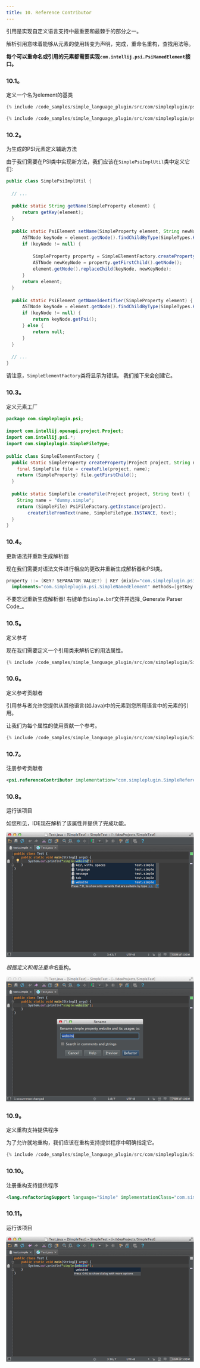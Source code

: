 ```yaml
---
title: 10. Reference Contributor
---
```


引用是实现自定义语言支持中最重要和最棘手的部分之一。

解析引用意味着能够从元素的使用转变为声明，完成，重命名重构，查找用法等。


**每个可以重命名或引用的元素都需要实现`com.intellij.psi.PsiNamedElement`接口。**


### 10.1。
定义一个名为element的基类


```java
{% include /code_samples/simple_language_plugin/src/com/simpleplugin/psi/SimpleNamedElement.java %}
```

```java
{% include /code_samples/simple_language_plugin/src/com/simpleplugin/psi/impl/SimpleNamedElementImpl.java %}
```

### 10.2。
为生成的PSI元素定义辅助方法


由于我们需要在PSI类中实现新方法，我们应该在`SimplePsiImplUtil`类中定义它们:


```java
public class SimplePsiImplUtil {

  // ...

  public static String getName(SimpleProperty element) {
      return getKey(element);
  }

  public static PsiElement setName(SimpleProperty element, String newName) {
      ASTNode keyNode = element.getNode().findChildByType(SimpleTypes.KEY);
      if (keyNode != null) {

          SimpleProperty property = SimpleElementFactory.createProperty(element.getProject(), newName);
          ASTNode newKeyNode = property.getFirstChild().getNode();
          element.getNode().replaceChild(keyNode, newKeyNode);
      }
      return element;
  }

  public static PsiElement getNameIdentifier(SimpleProperty element) {
      ASTNode keyNode = element.getNode().findChildByType(SimpleTypes.KEY);
      if (keyNode != null) {
          return keyNode.getPsi();
      } else {
          return null;
      }
  }

  // ...
}
```

请注意，`SimpleElementFactory`类将显示为错误。
我们接下来会创建它。


### 10.3。
定义元素工厂


```java
package com.simpleplugin.psi;

import com.intellij.openapi.project.Project;
import com.intellij.psi.*;
import com.simpleplugin.SimpleFileType;

public class SimpleElementFactory {
  public static SimpleProperty createProperty(Project project, String name) {
    final SimpleFile file = createFile(project, name);
    return (SimpleProperty) file.getFirstChild();
  }

  public static SimpleFile createFile(Project project, String text) {
    String name = "dummy.simple";
    return (SimpleFile) PsiFileFactory.getInstance(project).
        createFileFromText(name, SimpleFileType.INSTANCE, text);
  }
}
```

### 10.4。
更新语法并重新生成解析器


现在我们需要对语法文件进行相应的更改并重新生成解析器和PSI类。


```java
property ::= (KEY? SEPARATOR VALUE?) | KEY {mixin="com.simpleplugin.psi.impl.SimpleNamedElementImpl"
  implements="com.simpleplugin.psi.SimpleNamedElement" methods=[getKey getValue getName setName getNameIdentifier]}
```

不要忘记重新生成解析器!
右键单击`Simple.bnf`文件并选择_Generate Parser Code_。


### 10.5。
定义参考


现在我们需要定义一个引用类来解析它的用法属性。


```java
{% include /code_samples/simple_language_plugin/src/com/simpleplugin/SimpleReference.java %}
```

### 10.6。
定义参考贡献者


引用参与者允许您提供从其他语言(如Java)中的元素到您所用语言中的元素的引用。

让我们为每个属性的使用贡献一个参考。


```java
{% include /code_samples/simple_language_plugin/src/com/simpleplugin/SimpleReferenceContributor.java %}
```

### 10.7。
注册参考贡献者


```xml
<psi.referenceContributor implementation="com.simpleplugin.SimpleReferenceContributor"/>
```

### 10.8。
运行该项目


如您所见，IDE现在解析了该属性并提供了完成功能。


![参考贡献者](img/reference_contributor.png)


*根据定义和用法重命名*重构。


![重命名](IMG/rename.png)


### 10.9。
定义重构支持提供程序


为了允许就地重构，我们应该在重构支持提供程序中明确指定它。


```java
{% include /code_samples/simple_language_plugin/src/com/simpleplugin/SimpleRefactoringSupportProvider.java %}
```

### 10.10。
注册重构支持提供程序


```xml
<lang.refactoringSupport language="Simple" implementationClass="com.simpleplugin.SimpleRefactoringSupportProvider"/>
```

### 10.11。
运行该项目


![原位重命名](img/in_place_rename.png)


